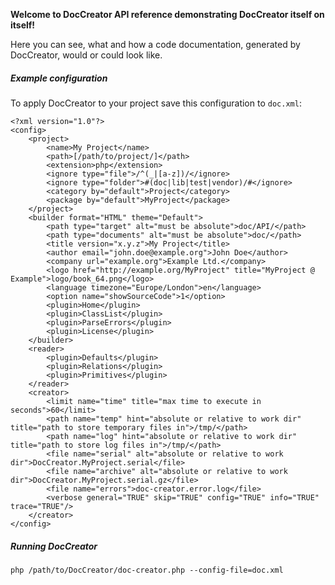 
**Welcome to DocCreator API reference demonstrating DocCreator itself on itself!**

Here you can see, what and how a code documentation, generated by DocCreator, would or could look like.


##### Example configuration

To apply DocCreator to your project save this configuration to <code>doc.xml</code>:

	<?xml version="1.0"?>
	<config>
		<project>
			<name>My Project</name>
			<path>[/path/to/project/]</path>
			<extension>php</extension>
			<ignore type="file">/^(_|[a-z])/</ignore>
			<ignore type="folder">#(doc|lib|test|vendor)/#</ignore>
			<category by="default">Project</category>
			<package by="default">MyProject</package>
		</project>
		<builder format="HTML" theme="Default">
			<path type="target" alt="must be absolute">doc/API/</path>
			<path type="documents" alt="must be absolute">doc/</path>
			<title version="x.y.z">My Project</title>
			<author email="john.doe@example.org">John Doe</author>
			<company url="example.org">Example Ltd.</company>
			<logo href="http://example.org/MyProject" title="MyProject @ Example">logo/book_64.png</logo>
			<language timezone="Europe/London">en</language>
			<option name="showSourceCode">1</option>
			<plugin>Home</plugin>
			<plugin>ClassList</plugin>
			<plugin>ParseErrors</plugin>
			<plugin>License</plugin>
		</builder>
		<reader>
			<plugin>Defaults</plugin>
			<plugin>Relations</plugin>
			<plugin>Primitives</plugin>
		</reader>
		<creator>
			<limit name="time" title="max time to execute in seconds">60</limit>
			<path name="temp" hint="absolute or relative to work dir" title="path to store temporary files in">/tmp/</path>
			<path name="log" hint="absolute or relative to work dir" title="path to store log files in">/tmp/</path>
			<file name="serial" alt="absolute or relative to work dir">DocCreator.MyProject.serial</file>
			<file name="archive" alt="absolute or relative to work dir">DocCreator.MyProject.serial.gz</file>
			<file name="errors">doc-creator.error.log</file>
			<verbose general="TRUE" skip="TRUE" config="TRUE" info="TRUE" trace="TRUE"/>
		</creator>
	</config>

##### Running DocCreator

	php /path/to/DocCreator/doc-creator.php --config-file=doc.xml
